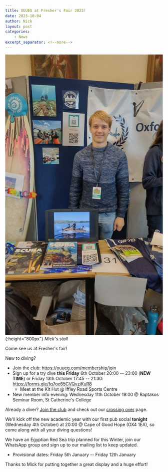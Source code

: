```yaml
---
title: OUUEG at Fresher's Fair 2023!
date: 2023-10-04
author: Nick
layout: post
categories:
    - News
excerpt_separator: <!--more-->
---
```


![Mick's stall](/assets/images/IMG-20231004-WA0000~2.jpg){:height="800px"}
*Mick's stall*

Come see us at Fresher's fair!

New to diving?
* Join the club: <https://ouueg.com/membership/join>
* Sign up for a try dive **this Friday** 6th October 20:00 -- 23:00 (**NEW TIME**) or Friday 13th October 17:45 -- 21:30: <https://forms.gle/fq7oe65CVQvziKuR8>
    * Meet at the Kit Hut @ Iffley Road Sports Centre
* New member info evening: Wednesday 11th October 19:00 @ Raptakos Seminar Room, St Catherine's College

<!--more-->

Already a diver? [Join the club](/membership/join) and check out our [crossing over](/membership/crossing-over) page.

We'll kick off the new academic year with our first pub social **tonight** (Wednesday 4th October) at 20:00 @ Cape of Good Hope (OX4 1EA), so come along with all your diving questions!

We have an Egyptian Red Sea trip planned for this Winter, join our WhatsApp group and sign up to our mailing list to keep updated.
* Provisional dates: Friday 5th January -- Friday 12th January

Thanks to Mick for putting together a great display and a huge effort!
